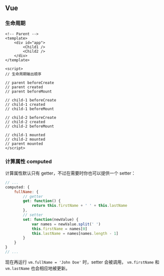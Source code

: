 ## Vue

### 生命周期

```vue
<!-- Parent -->
<template>
    <div id="app">
        <Child1 />
        <Child2 />
    </div>
</template>

<script>
// 生命周期输出顺序

// parent beforeCreate
// parent created
// parent beforeMount

// child-1 beforeCreate
// child-1 created
// child-1 beforeMount

// child-2 beforeCreate
// child-2 created
// child-2 beforeMount

// child-1 mounted
// child-2 mounted
// parent mounted
</script>  
```

### 计算属性 computed

计算属性默认只有 getter，不过在需要时你也可以提供一个 setter：

```js
// ...
computed: {
    fullName: {
        // getter
        get: function() {
            return this.firstName + ' ' + this.lastName
        },
        // setter
        set: function(newValue) {
            var names = newValue.split(' ')
            this.firstName = names[0]
            this.lastName = names[names.length - 1]
        }
    }
}
// ...
```

现在再运行 `vm.fullName = 'John Doe'` 时，setter 会被调用， `vm.firstName` 和 `vm.lastName` 也会相应地被更新。
